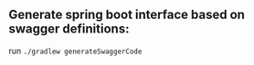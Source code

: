 ## Generate spring boot interface based on swagger definitions:

  run `./gradlew generateSwaggerCode`
